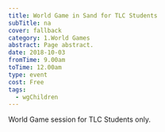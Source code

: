 ```yaml
---
title: World Game in Sand for TLC Students
subTitle: na
cover: fallback
category: 1.World Games
abstract: Page abstract.
date: 2018-10-03
fromTime: 9.00am
toTime: 12.00am
type: event
cost: Free
tags:
  - wgChildren
---
```


World Game session for TLC Students only.

